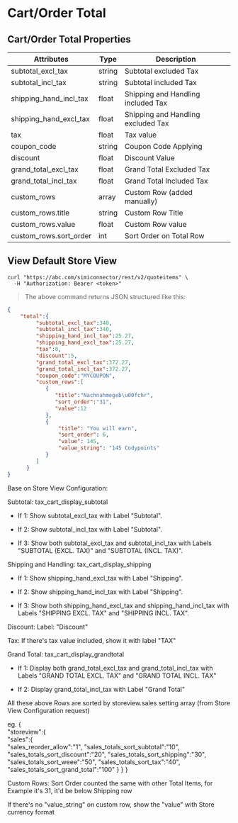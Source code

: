 # Cart/Order Total

## Cart/Order Total Properties

Attributes| Type| Description
--------- | ------- | -----------
subtotal_excl_tax | string | Subtotal excluded Tax
subtotal_incl_tax | string | Subtotal included Tax
shipping_hand_incl_tax | float | Shipping and Handling included Tax
shipping_hand_excl_tax | float | Shipping and Handling excluded Tax
tax | float | Tax value
coupon_code | string | Coupon Code Applying
discount | float | Discount Value
grand_total_excl_tax | float | Grand Total Excluded Tax
grand_total_incl_tax | float | Grand Total Included Tax
custom_rows | array | Custom Row (added manually)
custom_rows.title | string | Custom Row Title
custom_rows.value | float | Custom Row value
custom_rows.sort_order | int | Sort Order on Total Row


## View Default Store View

```shell
curl "https://abc.com/simiconnector/rest/v2/quoteitems" \
  -H "Authorization: Bearer <token>"
```

> The above command returns JSON structured like this:

```json
{
	"total":{  
         "subtotal_excl_tax":340,
         "subtotal_incl_tax":340,
         "shipping_hand_incl_tax":25.27,
         "shipping_hand_excl_tax":25.27,
         "tax":0,
         "discount":5,
         "grand_total_excl_tax":372.27,
         "grand_total_incl_tax":372.27,
         "coupon_code":"MYCOUPON",
         "custom_rows":[  
            {  
               "title":"Nachnahmegeb\u00fchr",
               "sort_order":"31",
               "value":12
            },
			{
				"title": "You will earn",
				"sort_order": 6,
				"value": 145,
				"value_string": "145 Codypoints"
            }
         ]
      }
}
```

Base on Store View Configuration:


Subtotal: tax_cart_display_subtotal

- If 1: Show subtotal_excl_tax with Label "Subtotal".

- If 2: Show subtotal_incl_tax with Label "Subtotal".

- If 3: Show both subtotal_excl_tax and subtotal_incl_tax with Labels "SUBTOTAL (EXCL. TAX)" and "SUBTOTAL (INCL. TAX)".

Shipping and Handling: tax_cart_display_shipping

- If 1: Show shipping_hand_excl_tax with Label "Shipping".

- If 2: Show shipping_hand_incl_tax with Label "Shipping".

- If 3: Show both shipping_hand_excl_tax and shipping_hand_incl_tax with Labels "SHIPPING EXCL. TAX" and "SHIPPING INCL. TAX".


Discount: Label: "Discount"

Tax: If there's tax value included, show it with label "TAX"

Grand Total: tax_cart_display_grandtotal

- If 1: Display both grand_total_excl_tax and grand_total_incl_tax with Labels "GRAND TOTAL EXCL. TAX" and "GRAND TOTAL INCL. TAX"

- If 2: Display  grand_total_incl_tax with Label "Grand Total"

All these above Rows are sorted by storeview.sales setting array (from Store View Configuration request)

eg. 
{  
   "storeview":{  
      "sales":{  
         "sales_reorder_allow":"1",
         "sales_totals_sort_subtotal":"10",
         "sales_totals_sort_discount":"20",
         "sales_totals_sort_shipping":"30",
         "sales_totals_sort_weee":"50",
         "sales_totals_sort_tax":"40",
         "sales_totals_sort_grand_total":"100"
      }
   }
}

Custom Rows: Sort Order counted the same with other Total Items, for Example it's 31, it'd be below Shipping row

If there's no "value_string" on custom row, show the "value" with Store currency format